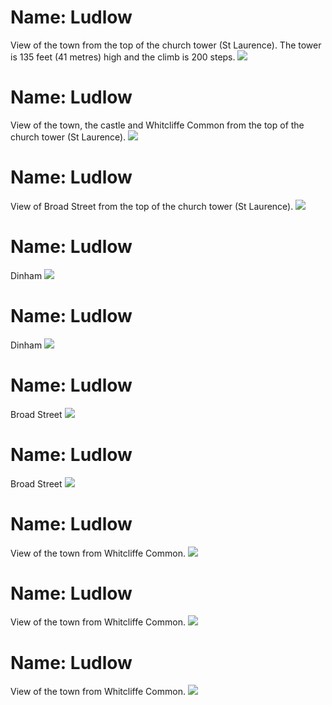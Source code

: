 <!--Type: Item-->
# Name: Ludlow

View of the town from the top of the church tower (St Laurence).  The tower is 135 feet (41 metres) high and the climb is 200 steps.
![](../1shropshire/assets/images/places/2019-04-13_11_49_49_DSC_3876_DxO.jpg)

<!--Type: Item-->
# Name: Ludlow

View of the town, the castle and Whitcliffe Common from the top of the church tower (St Laurence).
![](../1shropshire/assets/images/places/2019-04-13_12_03_02_DSC_3932_DxO.jpg)

<!--Type: Item-->
# Name: Ludlow

View of Broad Street from the top of the church tower (St Laurence).
![](../1shropshire/assets/images/places/2019-04-13_12_09_20_DSC_3960_DxO.jpg)

<!--Type: Item-->
# Name: Ludlow

Dinham
![](../1shropshire/assets/images/places/2019-04-13_14_06_43_DSC_4025_DxO.jpg)

<!--Type: Item-->
# Name: Ludlow

Dinham
![](../1shropshire/assets/images/places/2019-04-13_14_09_34_DSC_4031_DxO.jpg)

<!--Type: Item-->
# Name: Ludlow

Broad Street
![](../1shropshire/assets/images/places/2019-04-13_14_20_25_DSC_4045_DxO.jpg)

<!--Type: Item-->
# Name: Ludlow

Broad Street
![](../1shropshire/assets/images/places/2020-01-04_13_46_04_DSC_6069_DxO.jpg)

<!--Type: Item-->
# Name: Ludlow

View of the town from Whitcliffe Common.
![](../1shropshire/assets/images/places/2020-01-04_14_14_02_DSC_6088_DxO_L.jpg)

<!--Type: Item-->
# Name: Ludlow

View of the town from Whitcliffe Common.
![](../1shropshire/assets/images/places/2020-01-04_14_16_23_DSC_6093_DxO_L.jpg)

<!--Type: Item-->
# Name: Ludlow

View of the town from Whitcliffe Common.
![](../1shropshire/assets/images/places/2020-01-04_14_23_04_DSC_6100_DxO_L.jpg)
